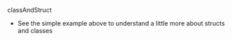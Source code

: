classAndStruct

- See the simple example above to understand a little more about structs and classes
